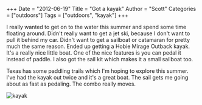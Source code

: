 +++
Date = "2012-06-19"
Title = "Got a kayak"
Author = "Scott"
Categories = ["outdoors"]
Tags = ["outdoors", "kayak"]
+++

I really wanted to get on to the water this summer and spend some time floating around.  Didn't really want to get a jet ski, because I don't want to pull it behind my car.  Didn't want to get a sailboat or catamaran for pretty much the same reason.  Ended up getting a Hobie Mirage Outback kayak.  It's a really nice little boat.  One of the nice features is you can pedal it instead of paddle.  I also got the sail kit which makes it a small sailboat too.  

Texas has some paddling trails which I'm hoping to explore this summer.  I've had the kayak out twice and it's a great boat.  The sail gets me going about as fast as pedaling.  The combo really moves.

![kayak](http://farm9.staticflickr.com/8146/7402895638_6127964a4d_c.jpg)
